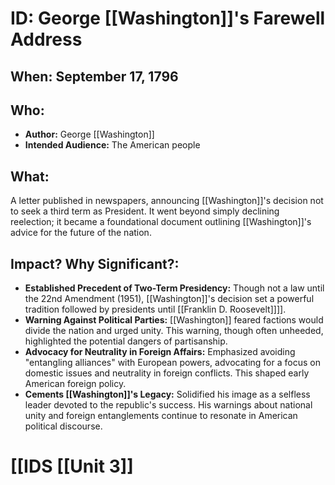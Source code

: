 # ID: George [[Washington]]'s Farewell Address
## When: September 17, 1796
## Who: 
- **Author:**  George [[Washington]]
- **Intended Audience:** The American people
## What: 
A letter published in newspapers, announcing [[Washington]]'s decision not to seek a third term as President. It went beyond simply declining reelection; it became a foundational document outlining [[Washington]]'s advice for the future of the nation.
## Impact? Why Significant?: 
* **Established Precedent of Two-Term Presidency:** Though not a law until the 22nd Amendment (1951), [[Washington]]'s decision set a powerful tradition followed by presidents until [[Franklin D. Roosevelt]]]].
* **Warning Against Political Parties:** [[Washington]] feared factions would divide the nation and urged unity. This warning, though often unheeded, highlighted the potential dangers of partisanship.
* **Advocacy for Neutrality in Foreign Affairs:** Emphasized avoiding "entangling alliances" with European powers, advocating for a focus on domestic issues and neutrality in foreign conflicts. This shaped early American foreign policy.
* **Cements [[Washington]]'s Legacy:** Solidified his image as a selfless leader devoted to the republic's success. His warnings about national unity and foreign entanglements continue to resonate in American political discourse. 

# [[IDS [[Unit 3]]